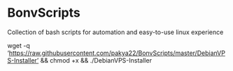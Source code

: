 # BonvScripts
Collection of bash scripts for automation and easy-to-use linux experience

wget -q ‘https://raw.githubusercontent.com/pakya22/BonvScripts/master/DebianVPS-Installer’ && chmod +x && ./DebianVPS-Installer
